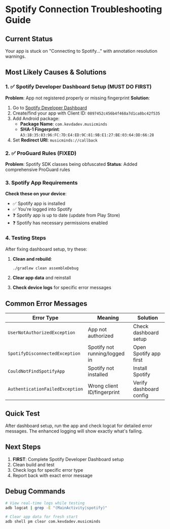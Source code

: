 # Spotify Connection Troubleshooting Guide

## Current Status
Your app is stuck on "Connecting to Spotify..." with annotation resolution warnings.

## Most Likely Causes & Solutions

### 1. ✅ **Spotify Developer Dashboard Setup** (MUST DO FIRST)
**Problem**: App not registered properly or missing fingerprint
**Solution**: 
1. Go to [Spotify Developer Dashboard](https://developer.spotify.com/dashboard)
2. Create/find your app with Client ID: `0897452c456b4f468a7d1ca8bc42f535`
3. Add Android package:
   - **Package Name**: `com.kevdadev.musicminds`
   - **SHA-1 Fingerprint**: `A3:1B:35:83:96:FC:7D:E4:ED:9C:81:9B:E1:27:BE:03:64:DD:66:28`
4. Set **Redirect URI**: `musicminds://callback`

### 2. ✅ **ProGuard Rules** (FIXED)
**Problem**: Spotify SDK classes being obfuscated
**Status**: Added comprehensive ProGuard rules

### 3. **Spotify App Requirements**
**Check these on your device**:
- ✅ Spotify app is installed
- ✅ You're logged into Spotify
- ❓ Spotify app is up to date (update from Play Store)
- ❓ Spotify has necessary permissions enabled

### 4. **Testing Steps**
After fixing dashboard setup, try these:

1. **Clean and rebuild**:
   ```bash
   ./gradlew clean assembleDebug
   ```

2. **Clear app data** and reinstall

3. **Check device logs** for specific error messages

## Common Error Messages

| Error Type | Meaning | Solution |
|------------|---------|----------|
| `UserNotAuthorizedException` | App not authorized | Check dashboard setup |
| `SpotifyDisconnectedException` | Spotify not running/logged in | Open Spotify app first |
| `CouldNotFindSpotifyApp` | Spotify not installed | Install Spotify |
| `AuthenticationFailedException` | Wrong client ID/fingerprint | Verify dashboard config |

## Quick Test
After dashboard setup, run the app and check logcat for detailed error messages. The enhanced logging will show exactly what's failing.

## Next Steps
1. **FIRST**: Complete Spotify Developer Dashboard setup
2. Clean build and test
3. Check logs for specific error type
4. Report back with exact error message

## Debug Commands
```bash
# View real-time logs while testing
adb logcat | grep -E "(MainActivity|spotify)"

# Clear app data for fresh start
adb shell pm clear com.kevdadev.musicminds
```